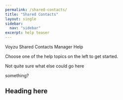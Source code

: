 ```yaml
---
permalink: /shared-contacts/
title: "Shared Contacts"
layout: single
sidebar:
  nav: "sidebar"
excerpt: help teaser
---
```

Voyzu Shared Contacts Manager Help

Choose one of the help topics on the left to get started.

Not quite sure what else could go here

something?

## Heading here
